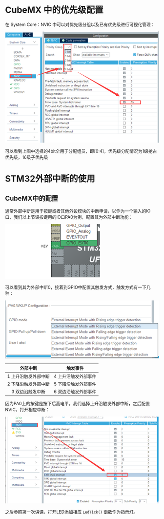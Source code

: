 # CubeMX 中的优先级配置
在 System Core：NVIC 中可以对优先级分组以及已有优先级进行可视化管理：

![QQ截图NVIC](assets/QQ截图NVIC.png)

可以看到上图中选择的4bit全用于分配组员，即[0:4]，优先级分配情况为1级抢占优先级，16级子优先级

# STM32外部中断的使用

## CubeMX中的配置

通常外部中断是用于按键或者其他外设模块的中断申请，以作为一个输入的IO口，我们以上节课按键用的IO口PA0为例，配置其为外部中断功能：

![Exti_KEY](assets/Exti_KEY.png)

可以看到其为外部中断0，接着到GPIO中配置其触发方式，触发方式有一下几种：

![Exti_Type](assets/Exti_Type.png)

|       外部中断       |       触发事件       |
| :------------------: | :------------------: |
| 1 上升沿触发外部中断 | 4 上升沿触发外部事件 |
| 2 下降沿触发外部中断 | 5 下降沿触发外部事件 |
|   3 双边沿触发中断   | 6 双边沿触发外部事件 |

因为PA0上的按键是按下后高电平，我们选择上升沿触发外部中断，之后配置NVIC，打开相应中断：

![NVIC_KEY](assets/NVIC_KEY.png)

之后参照第一次讲课，打开LED添加相应 `LedTick()` 函数作为指示灯。